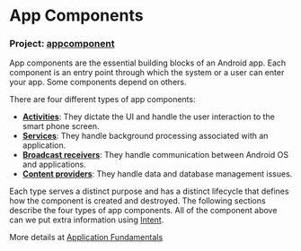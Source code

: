 # App Components
### Project: [appcomponent](../../appcomponent)
App components are the essential building blocks of an Android app. Each component is an entry 
point through which the system or a user can enter your app. Some components depend on others.

There are four different types of app components:

* **[Activities](Activities)**: They dictate the UI and handle the user interaction to the smart phone screen.
* **[Services](Services)**: They handle background processing associated with an application.
* **[Broadcast receivers](Broadcast_Receiver)**: They handle communication between Android OS and applications.
* **[Content providers]()**: They handle data and database management issues.

Each type serves a distinct purpose and has a distinct lifecycle that defines how the component is 
created and destroyed. The following sections describe the four types of app components. All of the
component above can we put extra information using [Intent](Intent).

More details at [Application Fundamentals](https://developer.android.com/guide/components/fundamentals)